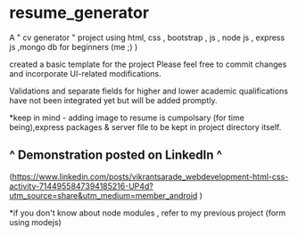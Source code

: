 # resume_generator

A " cv generator " project using html, css , bootstrap , js , node js , express js ,mongo db for beginners (me ;) )

created a basic template for the project Please feel free to commit changes and incorporate UI-related modifications.

Validations and separate fields for higher and lower academic qualifications have not been integrated yet but will be added promptly.

*keep in mind - adding image to resume is cumpolsary (for time being),express packages & server file to be kept in project directory itself.

^ Demonstration posted on LinkedIn ^ 
-

(https://www.linkedin.com/posts/vikrantsarade_webdevelopment-html-css-activity-7144955847394185216-UP4d?utm_source=share&utm_medium=member_android )

*if you don't know about node modules , refer to my previous project (form using modejs)


